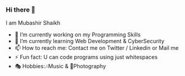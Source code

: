### Hi there 👋
 
 I am Mubashir Shaikh

- 🔭 I’m currently working on my Programming Skills
- 🌱 I’m currently learning Web Development & CyberSecurity
- 📫 How to reach me: Contact me on Twitter / Linkedin or Mail me
- ⚡ Fun fact: U can code programs using just whitespaces
- 🎭 Hobbies:🎶Music & 📸Photography 
